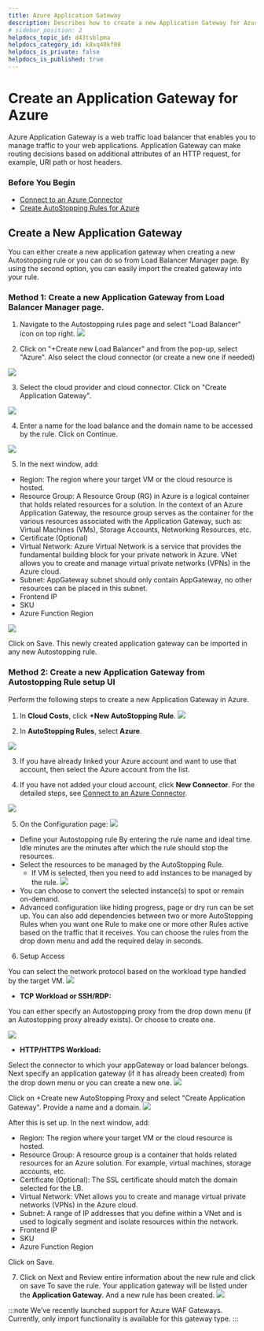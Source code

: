 ```yaml
---
title: Azure Application Gateway 
description: Describes how to create a new Application Gateway for Azure.
# sidebar_position: 2
helpdocs_topic_id: d43tsblpma
helpdocs_category_id: k8xq40kf08
helpdocs_is_private: false
helpdocs_is_published: true
---
```

# Create an Application Gateway for Azure

Azure Application Gateway is a web traffic load balancer that enables you to manage traffic to your web applications. Application Gateway can make routing decisions based on additional attributes of an HTTP request, for example, URI path or host headers.

### Before You Begin

* [Connect to an Azure Connector](../1-add-connectors/add-azure-connector.md)
* [Create AutoStopping Rules for Azure](../4-create-auto-stopping-rules/create-auto-stopping-rules-for-azure.md)

## Create a New Application Gateway

You can either create a new application gateway when creating a new Autostopping rule or you can do so from Load Balancer Manager page. By using the second option, you can easily import the created gateway into your rule.

### Method 1: Create a new Application Gateway from Load Balancer Manager page.

1. Navigate to the Autostopping rules page and select "Load Balancer" icon on top right.
![](./static/create-lb-1.png)

2. Click on "+Create new Load Balancer" and from the pop-up, select "Azure". Also select the cloud connector (or create a new one if needed)

![](./static/create-lb-2.png)

3. Select the cloud provider and cloud connector. Click on "Create Application Gateway".

![](./static/create-lb-3.png)

4. Enter a name for the load balance and the domain name to be accessed by the rule. Click on Continue.

![](./static/create-lb-4.png)

5. In the next window, add:
- Region: The region where your target VM or the cloud resource is hosted.
- Resource Group: A Resource Group (RG) in Azure is a logical container that holds related resources for a solution. In the context of an Azure Application Gateway, the resource group serves as the container for the various resources associated with the Application Gateway, such as: Virtual Machines (VMs), Storage Accounts, Networking Resources, etc.
- Certificate (Optional)
- Virtual Network: Azure Virtual Network is a service that provides the fundamental building block for your private network in Azure. VNet allows you to create and manage virtual private networks (VPNs) in the Azure cloud. 
- Subnet: AppGateway subnet should only contain AppGateway, no other resources can be placed in this subnet.
- Frontend IP
- SKU
- Azure Function Region

![](./static/create-lb-5.png)

Click on Save.
This newly created application gateway can be imported in any new Autostopping rule. 


### Method 2: Create a new Application Gateway from Autostopping Rule setup UI

Perform the following steps to create a new Application Gateway in Azure.

1. In **Cloud Costs**, click **+New AutoStopping Rule**.
![](./static/create-lb-6.png)

2. In **AutoStopping Rules**, select **Azure**. 
   
![](./static/create-lb-7.png)

3. If you have already linked your Azure account and want to use that account, then select the Azure account from the list.

4. If you have not added your cloud account, click **New Connector**. For the detailed steps, see [Connect to an Azure Connector](../1-add-connectors/add-azure-connector.md).  

  ![](./static/create-an-application-gateway-for-azure-04.png)
  
5. On the Configuration page:
![](./static/create-lb-8.png)

- Define your Autostopping rule By entering the rule name and ideal time. Idle minutes are the minutes after which the rule should stop the resources.
- Select the resources to be managed by the AutoStopping Rule. 
  - If VM is selected, then you need to add instances to be managed by the rule. 
  ![](./static/create-lb-9.png)
- You can choose to convert the selected instance(s) to spot or remain on-demand.
- Advanced configuration like hiding progress, page or dry run can be set up. You can also add dependencies between two or more AutoStopping Rules when you want one Rule to make one or more other Rules active based on the traffic that it receives. You can choose the rules from the drop down menu and add the required delay in seconds.

6. Setup Access

You can select the network protocol based on the workload type handled by the target VM.
 ![](./static/create-lb-10.png)

- **TCP Workload or SSH/RDP:**

You can either specify an Autostopping proxy from the drop down menu (if an Autostopping proxy already exists). Or choose to create one.

 ![](./static/create-lb-11.png)

- **HTTP/HTTPS Workload:**

Select the connector to which your appGateway or load balancer belongs. Next specify an application gateway (if it has already been created) from the drop down menu or you can create a new one.
 ![](./static/create-lb-12.png)

Click on +Create new AutoStopping Proxy and select "Create Application Gateway". Provide a name and a domain. 
 ![](./static/create-lb-13.png)

After this is set up. In the next window, add:
- Region: The region where your target VM or the cloud resource is hosted.
- Resource Group: A resource group is a container that holds related resources for an Azure solution. For example, virtual machines, storage accounts, etc.
- Certificate (Optional): The SSL certificate should match the domain selected for the LB. 
- Virtual Network: VNet allows you to create and manage virtual private networks (VPNs) in the Azure cloud. 
- Subnet: A range of IP addresses that you define within a VNet and is used to logically segment and isolate resources within the network.
- Frontend IP
- SKU
- Azure Function Region

Click on Save.

7. Click on Next and Review entire information about the new rule and click on save To save the rule. Your application gateway will be listed under the **Application Gateway**. And a new rule has been created.
 ![](./static/create-lb-14.png)

:::note
We’ve recently launched support for Azure WAF Gateways. Currently, only import functionality is available for this gateway type.
:::

